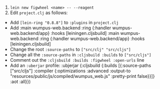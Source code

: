 1. `lein new figwheel <name> -- --reagent`
2. Edit `project.clj` as follows:
  * Add `[lein-ring "0.8.8"]` to `:plugins` in `project.clj`
  * Add
    :main wumpus-web.backend
    :ring {:handler wumpus-web.backend/app}
    :hooks [leiningen.cljsbuild]
    :main wumpus-web.backend
    :ring {:handler wumpus-web.backend/app}
    :hooks [leiningen.cljsbuild]
  * Change the root `:source-paths` to `["src/clj" "src/cljs"]`
  * Change all the `:source-paths` in `:cljsbuild :builds` to `["src/cljs"]`
  * Comment out the `:cljsbuild :builds :figwheel :open-urls` line
  * Add an `:uberjar` profile:
    :ubjerjar {:cljsbuild {:builds
                           [{:source-paths ["src/cljs"]
                             :compiler {:optimizations :advanced
                                        :output-to "resources/public/js/compiled/wumpus_web.js"
                                        :pretty-print false}}]}
               :aot :all}})
